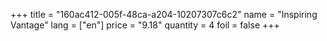 +++
title = "160ac412-005f-48ca-a204-10207307c6c2"
name = "Inspiring Vantage"
lang = ["en"]
price = "9.18"
quantity = 4
foil = false
+++
